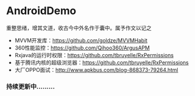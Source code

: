 # AndroidDemo
重整思绪，增其文道，收古今中外名作于囊中。属予作文以记之

* MVVM开发库：https://github.com/goldze/MVVMHabit
* 360性能监控：https://github.com/Qihoo360/ArgusAPM
* Rxjava的运行时权限：https://github.com/tbruyelle/RxPermissions
* 基于腾讯内核的超级浏览器：https://github.com/tbruyelle/RxPermissions
* 大厂OPPO面试：http://www.apkbus.com/blog-868373-79264.html






### 持续更新中.........

